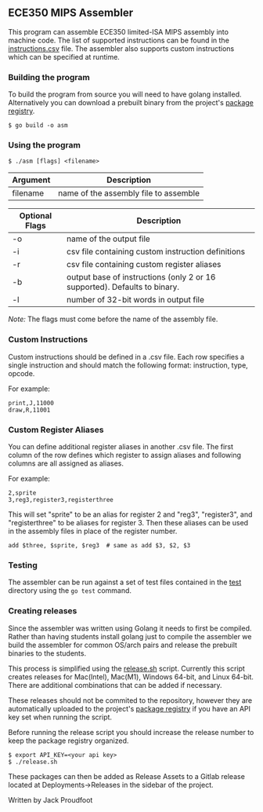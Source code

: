 ## ECE350 MIPS Assembler

This program can assemble ECE350 limited-ISA MIPS assembly into machine code. The list of supported instructions can be found in the [instructions.csv](instructions.csv) file. The assembler also supports custom instructions which can be specified at runtime.

### Building the program
To build the program from source you will need to have golang installed. Alternatively you can download a prebuilt binary from the project's [package registry](https://gitlab.oit.duke.edu/ece350-ta/assembler-program/-/packages/529).

```
$ go build -o asm
```

### Using the program

```
$ ./asm [flags] <filename>
```

| Argument | Description |
| ------ | ------ |
| filename | name of the assembly file to assemble |

| Optional Flags | Description |
| ----- | ----------- |
| -o | name of the output file |
| -i | csv file containing custom instruction definitions |
| -r | csv file containing custom register aliases |
|-b | output base of instructions (only 2 or 16 supported). Defaults to binary. |
| -l | number of 32-bit words in output file |

*Note:* The flags must come before the name of the assembly file.

### Custom Instructions

Custom instructions should be defined in a .csv file. Each row specifies a single instruction 
and should match the following format: instruction, type, opcode.

For example:

```
print,J,11000
draw,R,11001
```

### Custom Register Aliases

You can define additional register aliases in another .csv file. The first column of the row
defines which register to assign aliases and following columns are all assigned as aliases.

For example:
```
2,sprite
3,reg3,register3,registerthree
```

This will set "sprite" to be an alias for register 2 and "reg3", "register3", and "registerthree"
to be aliases for register 3. Then these aliases can be used in the assembly files in place of the
register number.

```
add $three, $sprite, $reg3  # same as add $3, $2, $3
```

### Testing

The assembler can be run against a set of test files contained in the [test](/test) directory using the ```go test``` command.

### Creating releases

Since the assembler was written using Golang it needs to first be compiled. Rather than having students install golang just to compile the assembler we build the assembler for common OS/arch pairs and release the prebuilt binaries to the students. 

This process is simplified using the [release.sh](release.sh) script. Currently this script creates releases for Mac(Intel), Mac(M1), Windows 64-bit, and Linux 64-bit. There are additional combinations that can be added if necessary.

These releases should not be commited to the repository, however they are automatically uploaded to the project's [package registry](https://gitlab.oit.duke.edu/ece350-ta/assembler-program/-/packages) if you have an API key set when running the script.

Before running the release script you should increase the release number to keep the package registry organized.

```
$ export API_KEY=<your api key>
$ ./release.sh
```

These packages can then be added as Release Assets to a Gitlab release located at Deployments->Releases in the sidebar of the project.

Written by Jack Proudfoot